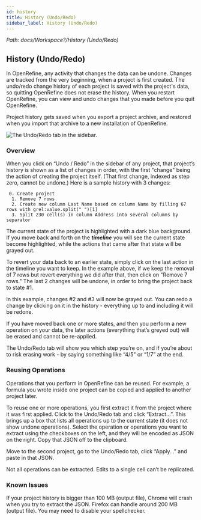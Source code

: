 ```yaml
---
id: history
title: History (Undo/Redo)
sidebar_label: History (Undo/Redo)
---
```


_Path: docs/Workspace?/History (Undo/Redo)_


## History (Undo/Redo)

In OpenRefine, any activity that changes the data can be undone. Changes are tracked from the very beginning, when a project is first created. The undo/redo change history of each project is saved with the project's data, so quitting OpenRefine does not erase the history. When you restart OpenRefine, you can view and undo changes that you made before you quit OpenRefine. 

Project history gets saved when you export a project archive, and restored when you import that archive to a new installation of OpenRefine. 



![The Undo/Redo tab in the sidebar.](/img/history.jpg)




### Overview

When you click on “Undo / Redo” in the sidebar of any project, that project’s history is shown as a list of changes in order, with the first "change" being the action of creating the project itself. (That first change, indexed as step zero, cannot be undone.) Here is a sample history with 3 changes:


```
 0. Create project
  1. Remove 7 rows
  2. Create new column Last Name based on column Name by filling 67 rows with grel:value.split(" ")[1] 
  3. Split 230 cell(s) in column Address into several columns by separator
```


The current state of the project is highlighted with a dark blue background. If you move back and forth on the **_timeline_** you will see the current state become highlighted, while the actions that came after that state will be grayed out. 

To revert your data back to an earlier state, simply click on the last action in the timeline you want to keep. In the example above, if we keep the removal of 7 rows but revert everything we did after that, then click on "Remove 7 rows." The last 2 changes will be undone, in order to bring the project back to state #1.

In this example, changes #2 and #3 will now be grayed out. You can redo a change by clicking on it in the history - everything up to and including it will be redone. 

If you have moved back one or more states, and then you perform a new operation on your data, the later actions (everything that’s greyed out) will be erased and cannot be re-applied. 

The Undo/Redo tab will show you which step you’re on, and if you’re about to risk erasing work - by saying something like “4/5" or “1/7” at the end.


### Reusing Operations

Operations that you perform in OpenRefine can be reused. For example, a formula you wrote inside one project can be copied and applied to another project later. 

To reuse one or more operations, you first extract it from the project where it was first applied. Click to the Undo/Redo tab and click “Extract…”. This brings up a box that lists all operations up to the current state (it does not show undone operations). Select the operation or operations you want to extract using the checkboxes on the left, and they will be encoded as JSON on the right. Copy that JSON off to the clipboard. 

Move to the second project, go to the Undo/Redo tab, click “Apply…” and paste in that JSON.

Not all operations can be extracted. Edits to a single cell can’t be replicated.


### Known Issues

If your project history is bigger than 100 MB (output file), Chrome will crash when you try to extract the JSON. Firefox can handle around 200 MB (output file). You may need to disable your spellchecker.




